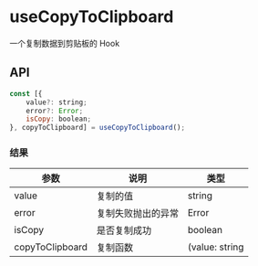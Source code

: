 # useCopyToClipboard
一个复制数据到剪贴板的 Hook

## API

```javascript
const [{
    value?: string;
    error?: Error;
    isCopy: boolean;
}, copyToClipboard] = useCopyToClipboard();
```

### 结果

| 参数     | 说明                                     | 类型       |
|----------|------------------------------------------|------------|
| value  | 复制的值                  | string    |
| error  | 复制失败抛出的异常                  | Error    |
| isCopy  | 是否复制成功                  | boolean    |
| copyToClipboard  | 复制函数                  | (value: string | number)=>void    |


